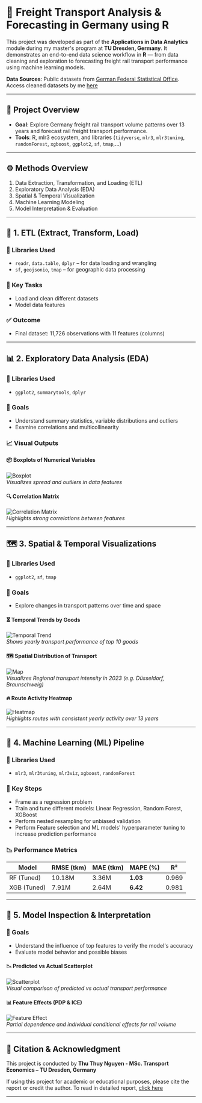 # 🚆 Freight Transport Analysis & Forecasting in Germany using R

This project was developed as part of the **Applications in Data Analytics** module during my master's program at **TU Dresden, Germany**. 
It demonstrates an end-to-end data science workflow in **R** — from data cleaning and exploration to forecasting freight rail transport performance using machine learning models.

**Data Sources**: Public datasets from [German Federal Statistical Office](https://www.destatis.de/DE/Home/_inhalt.html). Access cleaned datasets by me [here](data)

---

## 📌 Project Overview

- **Goal**: Explore Germany freight rail transport volume patterns over 13 years and forecast rail freight transport performance.
- **Tools**: R, mlr3 ecosystem, and libraries (`tidyverse`, `mlr3`, `mlr3tuning`, `randomForest`, `xgboost`, `ggplot2`, `sf`, `tmap`,...)
---

## ⚙️ Methods Overview

1. Data Extraction, Transformation, and Loading (ETL)
2. Exploratory Data Analysis (EDA)
3. Spatial & Temporal Visualization
4. Machine Learning Modeling
5. Model Interpretation & Evaluation

---

## 📁 1. ETL (Extract, Transform, Load)

### 🔧 Libraries Used
- `readr`, `data.table`, `dplyr` – for data loading and wrangling  
- `sf`, `geojsonio`, `tmap` – for geographic data processing  

### 🎯 Key Tasks
- Load and clean different datasets
- Model data features

### ✅ Outcome
- Final dataset: 11,726 observations with 11 features (columns)
---

## 📊 2. Exploratory Data Analysis (EDA)

### 🧰 Libraries Used
- `ggplot2`, `summarytools`, `dplyr`

### 🎯 Goals
- Understand summary statistics, variable distributions and outliers  
- Examine correlations and multicollinearity  

### 📈 Visual Outputs

#### 📦 Boxplots of Numerical Variables  
![Boxplot](visualization/boxplot.png)  
*Visualizes spread and outliers in data features*

#### 🔍 Correlation Matrix  
![Correlation Matrix](visualization/correlation_matrix.png)  
*Highlights strong correlations between features*

---

## 🗺️ 3. Spatial & Temporal Visualizations

### 🧰 Libraries Used
- `ggplot2`, `sf`, `tmap`

### 🎯 Goals
- Explore changes in transport patterns over time and space  

#### ⏳ Temporal Trends by Goods  
![Temporal Trend](visualization/temporal_change.png)  
*Shows yearly transport performance of top 10 goods*

#### 🗺️ Spatial Distribution of Transport  
![Map](visualization/map_graph.png)  
*Visualizes Regional transport intensity in 2023 (e.g. Düsseldorf, Braunschweig)*

#### 🔥 Route Activity Heatmap  
![Heatmap](visualization/heatmap.png)  
*Highlights routes with consistent yearly activity over 13 years*

---

## 🤖 4. Machine Learning (ML) Pipeline

### 🧰 Libraries Used
- `mlr3`, `mlr3tuning`, `mlr3viz`, `xgboost`, `randomForest`

### 🎯 Key Steps
- Frame as a regression problem
- Train and tune different models: Linear Regression, Random Forest, XGBoost
- Perform nested resampling for unbiased validation
- Perform Feature selection and ML models' hyperparameter tuning to increase prediction performance

### 📉 Performance Metrics

| Model        | RMSE (tkm) | MAE (tkm) | MAPE (%) | R²     |
|--------------|------------|-----------|----------|--------|
| RF (Tuned)   | 10.18M     | 3.36M     | **1.03** | 0.969  |
| XGB (Tuned)  | 7.91M      | 2.64M     | **6.42** | 0.981  |

---

## 🧠 5. Model Inspection & Interpretation

### 🎯 Goals
- Understand the influence of top features to verify the model's accuracy 
- Evaluate model behavior and possible biases  

#### 📉 Predicted vs Actual Scatterplot  
![Scatterplot](visualization/scatter_plot.png)  
*Visual comparison of predicted vs actual transport performance*

#### 📊 Feature Effects (PDP & ICE)  
![Feature Effect](visualization/feature_effect.png)  
*Partial dependence and individual conditional effects for rail volume*

---

## 📖 Citation & Acknowledgment

This project is conducted by **Thu Thuy Nguyen - MSc. Transport Economics – TU Dresden, Germany**

If using this project for academic or educational purposes, please cite the report or credit the author.
To read in detailed report, [click here](Detailed_analysis_Report.pdf)


---
